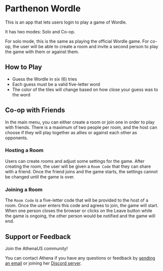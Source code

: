 # Parthenon Wordle

This is an app that lets users login to play a game of Wordle.

It has two modes: Solo and Co-op.

For solo mode, this is the same as playing the official Wordle game. For co-op, the user will be able to create a room and invite a second person to play the game with them or against them.

## How to Play

- Guess the Wordle in six (6) tries
- Each guess must be a valid five-letter word
- The color of the tiles will change based on how close your guess was to the word

## Co-op with Friends

In the main menu, you can either create a room or join one in order to play with friends. There is a maximum of two people per room, and the host can choose if they will play together as allies or against each other as opponents.

### Hosting a Room

Users can create rooms and adjust some settings for the game. After creating the room, the user will be given a `Room Code` that they can share with a friend. Once the friend joins and the game starts, the settings cannot be changed until the game is over.

### Joining a Room

The `Room Code` is a five-letter code that will be provided to the host of a room. Once the user enters this code and agrees to join, the game will start. When one person closes the browser or clicks on the Leave button while the game is ongoing, the other person would be notified and the game will end.

## Support or Feedback

Join the AthenaUS community!

You can contact Athena if you have any questions or feedback by [sending an email](mailto:athena@parthenon.app) or joining her [Discord server](https://discord.com/invite/5dzECDz).
